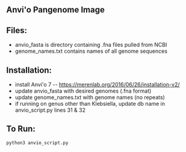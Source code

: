 ## Anvi'o Pangenome Image

## Files:
* anvio_fasta is directory containing .fna files pulled from NCBI
* genome_names.txt contains names of all genome sequences

## Installation:
* install Anvi'o 7 -- https://merenlab.org/2016/06/26/installation-v2/
* update anvio_fasta with desired genomes (.fna format)
* update genome_names.txt with genome names (no repeats)
* if running on genus other than Klebsiella, update db name in anvio_script.py lines 31 & 32
 
## To Run:
    python3 anvio_script.py
